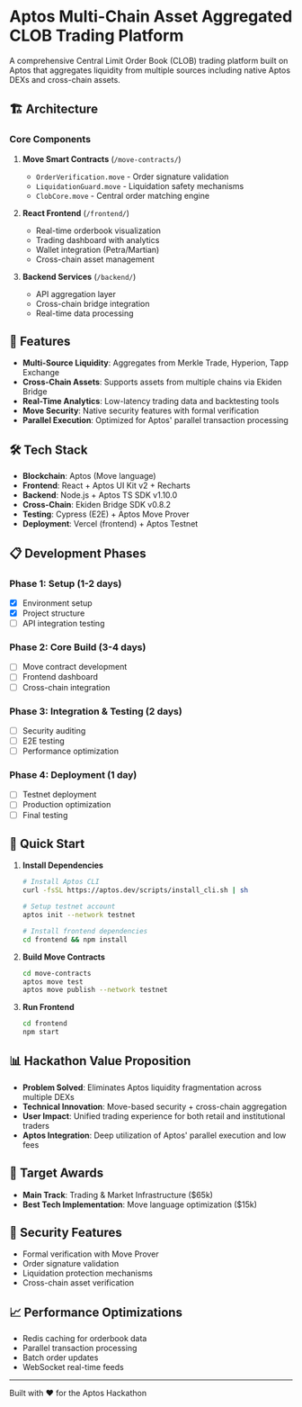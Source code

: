 # Aptos Multi-Chain Asset Aggregated CLOB Trading Platform

A comprehensive Central Limit Order Book (CLOB) trading platform built on Aptos that aggregates liquidity from multiple sources including native Aptos DEXs and cross-chain assets.

## 🏗️ Architecture

### Core Components

1. **Move Smart Contracts** (`/move-contracts/`)
   - `OrderVerification.move` - Order signature validation
   - `LiquidationGuard.move` - Liquidation safety mechanisms
   - `ClobCore.move` - Central order matching engine

2. **React Frontend** (`/frontend/`)
   - Real-time orderbook visualization
   - Trading dashboard with analytics
   - Wallet integration (Petra/Martian)
   - Cross-chain asset management

3. **Backend Services** (`/backend/`)
   - API aggregation layer
   - Cross-chain bridge integration
   - Real-time data processing

## 🚀 Features

- **Multi-Source Liquidity**: Aggregates from Merkle Trade, Hyperion, Tapp Exchange
- **Cross-Chain Assets**: Supports assets from multiple chains via Ekiden Bridge
- **Real-Time Analytics**: Low-latency trading data and backtesting tools
- **Move Security**: Native security features with formal verification
- **Parallel Execution**: Optimized for Aptos' parallel transaction processing

## 🛠️ Tech Stack

- **Blockchain**: Aptos (Move language)
- **Frontend**: React + Aptos UI Kit v2 + Recharts
- **Backend**: Node.js + Aptos TS SDK v1.10.0
- **Cross-Chain**: Ekiden Bridge SDK v0.8.2
- **Testing**: Cypress (E2E) + Aptos Move Prover
- **Deployment**: Vercel (frontend) + Aptos Testnet

## 📋 Development Phases

### Phase 1: Setup (1-2 days)
- [x] Environment setup
- [x] Project structure
- [ ] API integration testing

### Phase 2: Core Build (3-4 days)
- [ ] Move contract development
- [ ] Frontend dashboard
- [ ] Cross-chain integration

### Phase 3: Integration & Testing (2 days)
- [ ] Security auditing
- [ ] E2E testing
- [ ] Performance optimization

### Phase 4: Deployment (1 day)
- [ ] Testnet deployment
- [ ] Production optimization
- [ ] Final testing

## 🔧 Quick Start

1. **Install Dependencies**
   ```bash
   # Install Aptos CLI
   curl -fsSL https://aptos.dev/scripts/install_cli.sh | sh
   
   # Setup testnet account
   aptos init --network testnet
   
   # Install frontend dependencies
   cd frontend && npm install
   ```

2. **Build Move Contracts**
   ```bash
   cd move-contracts
   aptos move test
   aptos move publish --network testnet
   ```

3. **Run Frontend**
   ```bash
   cd frontend
   npm start
   ```

## 📊 Hackathon Value Proposition

- **Problem Solved**: Eliminates Aptos liquidity fragmentation across multiple DEXs
- **Technical Innovation**: Move-based security + cross-chain aggregation
- **User Impact**: Unified trading experience for both retail and institutional traders
- **Aptos Integration**: Deep utilization of Aptos' parallel execution and low fees

## 🎯 Target Awards

- **Main Track**: Trading & Market Infrastructure ($65k)
- **Best Tech Implementation**: Move language optimization ($15k)

## 🔐 Security Features

- Formal verification with Move Prover
- Order signature validation
- Liquidation protection mechanisms
- Cross-chain asset verification

## 📈 Performance Optimizations

- Redis caching for orderbook data
- Parallel transaction processing
- Batch order updates
- WebSocket real-time feeds

---

Built with ❤️ for the Aptos Hackathon